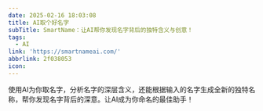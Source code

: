 ```yaml
---
date: 2025-02-16 18:03:08
title: AI取个好名字
subTitle: SmartName：让AI帮你发现名字背后的独特含义与创意！
tags:
  - AI
link: 'https://smartnameai.com/'
abbrlink: 2f038053
icon:
---
```


使用AI为你取名字，分析名字的深层含义，还能根据输入的名字生成全新的独特名称，帮你发现名字背后的深意。让AI成为你命名的最佳助手！